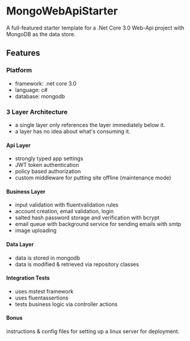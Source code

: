 # MongoWebApiStarter
A full-featured starter template for a .Net Core 3.0 Web-Api project with MongoDB as the data store.

## Features

### Platform
- framework: .net core 3.0
- language: c#
- database: mongodb

### 3 Layer Architecture
- a single layer only references the layer immediately below it.
- a layer has no idea about what's consuming it.

#### Api Layer
- strongly typed app settings
- JWT token authentication
- policy based authorization
- custom middleware for putting site offline (maintenance mode)

#### Business Layer
- input validation with fluentvalidation rules
- account creation, email validation, login
- salted hash password storage and verification with bcrypt
- email queue with background service for sending emails with smtp
- image uploading

#### Data Layer
- data is stored in mongodb
- data is modified & retrieved via repository classes

#### Integration Tests
- uses mstest framework
- uses fluentassertions
- tests business logic via controller actions

#### Bonus
instructions & config files for setting up a linux server for deployment.